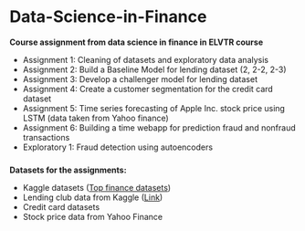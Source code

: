 # Data-Science-in-Finance
**Course assignment from data science in finance in ELVTR course**

- Assignment 1: Cleaning of datasets and exploratory data analysis
- Assignment 2: Build a Baseline Model for lending dataset (2, 2-2, 2-3)
- Assignment 3: Develop a challenger model for lending dataset
- Assignment 4: Create a customer segmentation for the credit card dataset
- Assignment 5: Time series forecasting of Apple Inc. stock price using LSTM (data taken from Yahoo finance)
- Assignment 6: Building a time webapp for prediction fraud and nonfraud transactions
- Exploratory 1: Fraud detection using autoencoders

### 

**Datasets for the assignments:**
- Kaggle datasets ([Top finance datasets](https://www.kaggle.com/discussions/general/447646))
- Lending club data from Kaggle
([Link](https://www.kaggle.com/code/faressayah/lending-club-loan-defaulters-prediction#%E2%9C%94%EF%B8%8F-Artificial-Neural-Networks-(ANNs)))
- Credit card datasets
- Stock price data from Yahoo Finance
